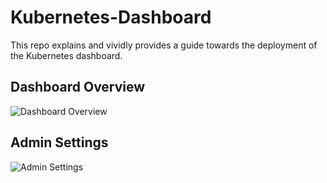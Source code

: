 # Kubernetes-Dashboard
This repo explains and vividly provides a guide towards the deployment of the Kubernetes dashboard.

## Dashboard Overview

![Dashboard Overview](./K8-Dash/k8-dash.png)

## Admin Settings

![Admin Settings](./K8-Dash/k8-dash2.png)
